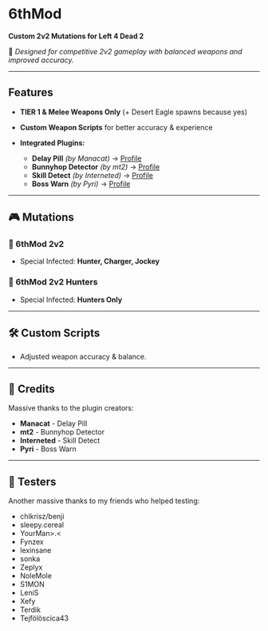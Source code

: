# 6thMod 

**Custom 2v2 Mutations for Left 4 Dead 2**

🎯 *Designed for competitive 2v2 gameplay with balanced weapons and improved accuracy.*

---

## Features

- **TIER 1 & Melee Weapons Only** (+ Desert Eagle spawns because yes)
  
- **Custom Weapon Scripts** for better accuracy & experience 
  
- **Integrated Plugins:**
  - **Delay Pill** *(by Manacat)* → [Profile](https://steamcommunity.com/id/manacat)
  - **Bunnyhop Detector** *(by mt2)* → [Profile](https://steamcommunity.com/profiles/76561198068092414)
  - **Skill Detect** *(by Interneted)* → [Profile](https://steamcommunity.com/profiles/76561198339624413)
  - **Boss Warn** *(by Pyri)* → [Profile](https://steamcommunity.com/id/ZmbCity)

---

## 🎮 Mutations

### **📌 6thMod 2v2**
- Special Infected: **Hunter, Charger, Jockey**

### **📌 6thMod 2v2 Hunters**
- Special Infected: **Hunters Only**

---

## 🛠️ Custom Scripts

- Adjusted weapon accuracy & balance.

---

## 🤝 Credits

Massive thanks to the plugin creators:
- **Manacat** - Delay Pill
- **mt2** - Bunnyhop Detector
- **Interneted** - Skill Detect
- **Pyri** - Boss Warn

---

## 🤝 Testers

Another massive thanks to my friends who helped testing:
- chlkrisz/benji
- sleepy.cereal
- YourMan>.<
- Fynzex
- lexinsane
- sonka
- Zeplyx
- NoleMole
- S1MON
- LeniS
- Xefy
- Terdik
- Tejfölöscica43
